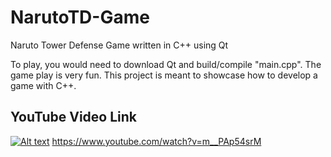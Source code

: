 # NarutoTD-Game
Naruto Tower Defense Game written in C++ using Qt

To play, you would need to download Qt and build/compile "main.cpp". The game play is very fun. This project is meant to showcase how to develop a game with C++.


## YouTube Video Link
[![Alt text](https://img.youtube.com/vi/m__PAp54srM/maxresdefault.jpg)](https://www.youtube.com/watch?v=m__PAp54srM)
https://www.youtube.com/watch?v=m__PAp54srM
